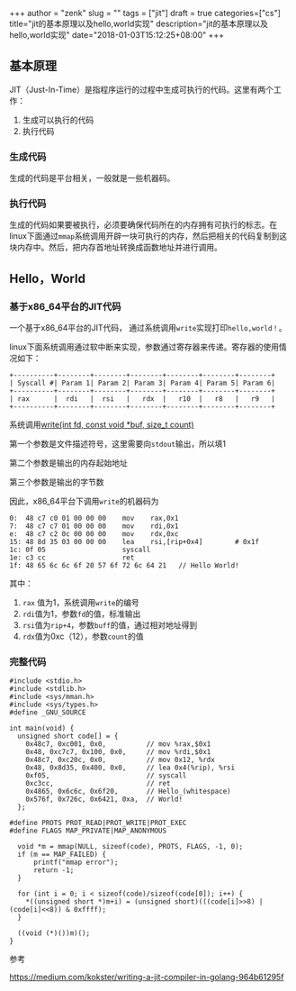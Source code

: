 +++
author = "zenk"
slug = ""
tags = ["jit"]
draft = true
categories=["cs"]
title="jit的基本原理以及hello,world实现"
description="jit的基本原理以及hello,world实现"
date="2018-01-03T15:12:25+08:00"
+++

## 基本原理

JIT（Just-In-Time）是指程序运行的过程中生成可执行的代码。这里有两个工作：

1. 生成可以执行的代码
2. 执行代码

### 生成代码

生成的代码是平台相关，一般就是一些机器码。

### 执行代码

生成的代码如果要被执行，必须要确保代码所在的内存拥有可执行的标志。在linux下面通过`mmap`系统调用开辟一块可执行的内存，然后把相关的代码复制到这块内存中。然后，把内存首地址转换成函数地址并进行调用。

## Hello，World

### 基于x86_64平台的JIT代码

一个基于x86_64平台的JIT代码， 通过系统调用`write`实现打印`hello,world！`。

linux下面系统调用通过软中断来实现，参数通过寄存器来传递。寄存器的使用情况如下：

```
+----------+--------+--------+--------+--------+--------+--------+
| Syscall #| Param 1| Param 2| Param 3| Param 4| Param 5| Param 6|
+----------+--------+--------+--------+--------+--------+--------+
| rax      |  rdi   |  rsi   |   rdx  |   r10  |   r8   |   r9   |
+----------+--------+--------+--------+--------+--------+--------+
```

系统调用[write(int fd, const void *buf, size_t count)](http://man7.org/linux/man-pages/man2/write.2.html)

第一个参数是文件描述符号，这里需要向`stdout`输出，所以填1

第二个参数是输出的内存起始地址

第三个参数是输出的字节数

因此，x86_64平台下调用`write`的机器码为

```
0:  48 c7 c0 01 00 00 00    mov    rax,0x1
7:  48 c7 c7 01 00 00 00    mov    rdi,0x1
e:  48 c7 c2 0c 00 00 00    mov    rdx,0xc
15: 48 8d 35 03 00 00 00    lea    rsi,[rip+0x4]        # 0x1f
1c: 0f 05                   syscall
1e: c3 cc                   ret
1f: 48 65 6c 6c 6f 20 57 6f 72 6c 64 21   // Hello World!
```

其中：

1. `rax` 值为1，系统调用`write`的编号
2. `rdi`值为1，参数`fd`的值，标准输出
3. `rsi`值为`rip+4`，参数`buff`的值，通过相对地址得到
4. `rdx`值为0xc（12），参数`count`的值



### 完整代码

```
#include <stdio.h>
#include <stdlib.h>
#include <sys/mman.h>
#include <sys/types.h>
#define _GNU_SOURCE

int main(void) {
  unsigned short code[] = {
    0x48c7, 0xc001, 0x0,          // mov %rax,$0x1
    0x48, 0xc7c7, 0x100, 0x0,     // mov %rdi,$0x1
    0x48c7, 0xc20c, 0x0,          // mov 0x12, %rdx
    0x48, 0x8d35, 0x400, 0x0,     // lea 0x4(%rip), %rsi
    0xf05,                        // syscall
    0xc3cc,                       // ret
    0x4865, 0x6c6c, 0x6f20,       // Hello_(whitespace)
    0x576f, 0x726c, 0x6421, 0xa,  // World!
  };

#define PROTS PROT_READ|PROT_WRITE|PROT_EXEC
#define FLAGS MAP_PRIVATE|MAP_ANONYMOUS

  void *m = mmap(NULL, sizeof(code), PROTS, FLAGS, -1, 0);
  if (m == MAP_FAILED) {
      printf("mmap error");
      return -1;
  }

  for (int i = 0; i < sizeof(code)/sizeof(code[0]); i++) {
    *((unsigned short *)m+i) = (unsigned short)(((code[i]>>8) | (code[i]<<8)) & 0xffff);
  }

  ((void (*)())m)();
}
```



参考

https://medium.com/kokster/writing-a-jit-compiler-in-golang-964b61295f
